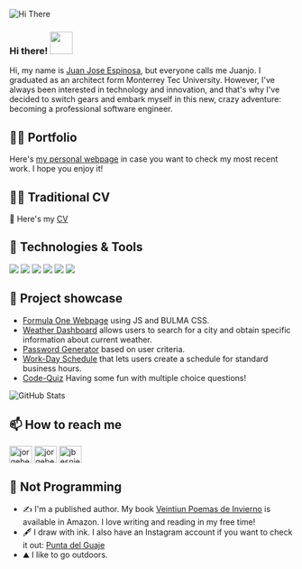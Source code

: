 
![Hi There](https://user-images.githubusercontent.com/105081149/185957732-6d15edc8-d0b4-46f1-b884-1a957ff61a94.png)



### Hi there! <img src="https://raw.githubusercontent.com/MartinHeinz/MartinHeinz/master/wave.gif" width = "40">


Hi, my name is [Juan Jose Espinosa](https://www.linkedin.com/in/jcuetos97/), but everyone calls me Juanjo. I graduated as an architect form Monterrey Tec University. However, I've always been interested in technology and innovation, and that's why I've decided to switch gears and embark myself in this new, crazy adventure: becoming a professional software engineer.

## ✍🏻 Portfolio
Here's [my personal webpage](https://jcuetos97.github.io/Web-Developer-Portfolio/) in case you want to check my most recent work. I hope you enjoy it!

## 👨‍💻 Traditional CV

📝 Here's my [CV](https://docs.google.com/document/d/1fisFS3VGb63A6fbq2Z80CxXfWVc5qGZWp5Jvp80jsdU/edit#heading=h.94mzomqnedth)
  
## 🤖 Technologies & Tools

![](https://img.shields.io/badge/Editor-VS-informational?style=flat&logo=visualstudio&logoColor=white&color=11A1FF)
![](https://img.shields.io/badge/Code-Javascript-informational?style=flat&logo=javascript&logoColor=white&color=11A1FF)
![](https://img.shields.io/badge/Tools-SQL-informational?style=flat&logo=postgresql&logoColor=white&color=11A1FF)
![](https://img.shields.io/badge/Code-GitHub-informational?style=flat&logo=github&logoColor=white&color=11A1FF)
![](https://img.shields.io/badge/Code-Git-informational?style=flat&logo=git&logoColor=white&color=11A1FF)
![](https://img.shields.io/badge/Tools-NodeJS-informational?style=flat&logo=nodejs&logoColor=white&color=11A1FF)

## 💼 Project showcase

- [Formula One Webpage](https://davidtc8.github.io/Formula1-Webpage/) using JS and BULMA CSS.
- [Weather Dashboard](https://jcuetos97.github.io/Weather-Dashboard/) allows users to search for a city and obtain specific information about current weather.
- [Password Generator](https://jcuetos97.github.io/Password-Generator/) based on user criteria.
- [Work-Day Schedule](https://jcuetos97.github.io/Work-Day-Scheduler/) that lets users create a schedule for standard business hours.
- [Code-Quiz](https://jcuetos97.github.io/Code-Quiz/) Having some fun with multiple choice questions!

![GitHub Stats](https://github-readme-stats.vercel.app/api?username=jcuetos97&theme=radical)

## 📫 How to reach me
<a href="https://www.linkedin.com/in/jcuetos97/" target="blank"><img align="center" src="https://raw.githubusercontent.com/rahuldkjain/github-profile-readme-generator/master/src/images/icons/Social/linked-in-alt.svg" alt="jorgebesnierb" height="30" width="40" /></a>
<a href="https://www.facebook.com/jcuetos97" target="blank"><img align="center" src="https://raw.githubusercontent.com/rahuldkjain/github-profile-readme-generator/master/src/images/icons/Social/facebook.svg" alt="jorgebesnierb" height="30" width="40" /></a>
<a href="https://instagram.com/juanjoespinosa97" target="blank"><img align="center" src="https://raw.githubusercontent.com/rahuldkjain/github-profile-readme-generator/master/src/images/icons/Social/instagram.svg" alt="jbesnier" height="30" width="40" /></a>
</p>

## :walking: Not Programming 
- :writing_hand: I'm a published author. My book [Veintiun Poemas de Invierno](https://www.amazon.com.mx/Veinti%C3%BAn-poemas-invierno-Espinosa-Cuetos/dp/B0991LHXP2/ref=sr_1_1?keywords=veintiun+poemas+de+invierno&qid=1660398221&sprefix=veintiun+%2Caps%2C151&sr=8-1) is available in Amazon.  I love writing and reading in my free time!  
- :fountain_pen: I draw with ink. I also have an Instagram account if you want to check it out: [Punta del Guaje](https://www.instagram.com/punta_del_guaje/)
- :mountain: I like to go outdoors.
